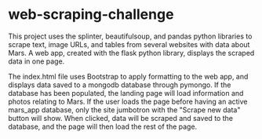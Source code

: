 # web-scraping-challenge

This project uses the splinter, beautifulsoup, and pandas python libraries to scrape text, image URLs, and tables from several websites with data about Mars. A web app, created with the flask python library, displays the scraped data in one page.

The index.html file uses Bootstrap to apply formatting to the web app, and displays data saved to a mongodb database through pymongo. If the database has been populated, the landing page will load information and photos relating to Mars. If the user loads the page before having an active mars_app database, only the site jumbotron with the "Scrape new data" button will show. When clicked, data will be scraped and saved to the database, and the page will then load the rest of the page.
